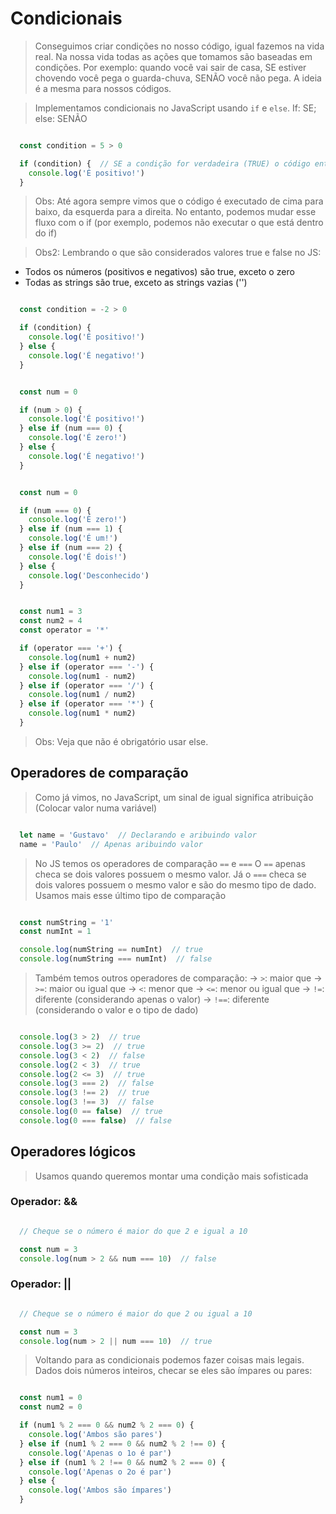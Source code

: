 # Condicionais

> Conseguimos criar condições no nosso código, igual fazemos na vida real. Na nossa vida todas as ações que tomamos são baseadas em condições. Por exemplo: quando você vai sair de casa, SE estiver chovendo você pega o guarda-chuva, SENÃO você não pega. A ideia é a mesma para nossos códigos.

> Implementamos condicionais no JavaScript usando `if` e `else`. If: SE; else: SENÃO

```js

  const condition = 5 > 0

  if (condition) {  // SE a condição for verdadeira (TRUE) o código entra no if, SENÃO (false) não entra
    console.log('É positivo!')
  }

```

> Obs: Até agora sempre vimos que o código é executado de cima para baixo, da esquerda para a direita. No entanto, podemos mudar esse fluxo com o if (por exemplo, podemos não executar o que está dentro do if)

> Obs2: Lembrando o que são considerados valores true e false no JS:
<!-- Truthy values (valores verdadeiros) -->
* Todos os números (positivos e negativos) são true, exceto o zero
* Todas as strings são true, exceto as strings vazias ('')


<!-- Exemplo com else -->
```js

  const condition = -2 > 0

  if (condition) {
    console.log('É positivo!')
  } else {
    console.log('É negativo!')
  }

```

<!-- Mas e se eu quiser fazer uma terceira checagem, para ver se o número é igual a zero? -->
```js

  const num = 0

  if (num > 0) {
    console.log('É positivo!')
  } else if (num === 0) {
    console.log('É zero!')
  } else {
    console.log('É negativo!')
  }

```

<!-- Posso adicionar quantos else if eu quiser! -->
```js

  const num = 0

  if (num === 0) {
    console.log('É zero!')
  } else if (num === 1) {
    console.log('É um!')
  } else if (num === 2) {
    console.log('É dois!')
  } else {
    console.log('Desconhecido')
  }

```

<!-- Exemplo prático de uso do if/else -->
```js

  const num1 = 3
  const num2 = 4
  const operator = '*'

  if (operator === '+') {
    console.log(num1 + num2)
  } else if (operator === '-') {
    console.log(num1 - num2)
  } else if (operator === '/') {
    console.log(num1 / num2)
  } else if (operator === '*') {
    console.log(num1 * num2)
  }

```
> Obs: Veja que não é obrigatório usar else.


## Operadores de comparação

> Como já vimos, no JavaScript, um sinal de igual significa atribuição (Colocar valor numa variável)
```js

  let name = 'Gustavo'  // Declarando e aribuindo valor
  name = 'Paulo'  // Apenas aribuindo valor

```

> No JS temos os operadores de comparação `==` e `===`
O `==` apenas checa se dois valores possuem o mesmo valor. Já o `===` checa se dois valores possuem o mesmo valor e são do mesmo tipo de dado. Usamos mais esse último tipo de comparação

```js

  const numString = '1'
  const numInt = 1

  console.log(numString == numInt)  // true
  console.log(numString === numInt)  // false

```

> Também temos outros operadores de comparação:
-> `>`: maior que
-> `>=`: maior ou igual que
-> `<`: menor que
-> `<=`: menor ou igual que
-> `!=`: diferente (considerando apenas o valor)
-> `!==`: diferente (considerando o valor e o tipo de dado)

```js

  console.log(3 > 2)  // true
  console.log(3 >= 2)  // true
  console.log(3 < 2)  // false
  console.log(2 < 3)  // true
  console.log(2 <= 3)  // true
  console.log(3 === 2)  // false
  console.log(3 !== 2)  // true  
  console.log(3 !== 3)  // false
  console.log(0 == false)  // true
  console.log(0 === false)  // false

```

## Operadores lógicos
> Usamos quando queremos montar uma condição mais sofisticada

### Operador: &&
```js

  // Cheque se o número é maior do que 2 e igual a 10

  const num = 3
  console.log(num > 2 && num === 10)  // false

```

### Operador: ||
```js

  // Cheque se o número é maior do que 2 ou igual a 10

  const num = 3
  console.log(num > 2 || num === 10)  // true

```


> Voltando para as condicionais podemos fazer coisas mais legais. Dados dois números inteiros, checar se eles são ímpares ou pares:
```js

  const num1 = 0
  const num2 = 0

  if (num1 % 2 === 0 && num2 % 2 === 0) {
    console.log('Ambos são pares')
  } else if (num1 % 2 === 0 && num2 % 2 !== 0) {
    console.log('Apenas o 1o é par')
  } else if (num1 % 2 !== 0 && num2 % 2 === 0) {
    console.log('Apenas o 2o é par')
  } else {
    console.log('Ambos são ímpares')
  }

```



<!-- Switch e ternary -->